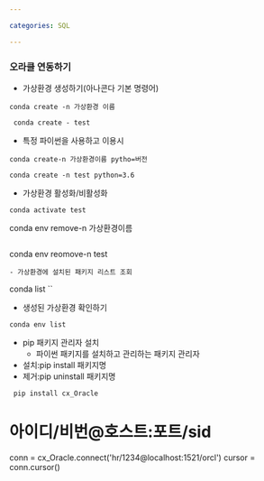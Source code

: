 ```yaml
---

categories: SQL

---
```





### 오라클 연동하기
- 가상환경 생성하기(아나콘다 기본 명령어)
```
conda create -n 가상환경 이름
```

```
 conda create - test
 ```

 - 특정 파이썬을 사용하고 이용시
```
conda create-n 가상환경이름 pytho=버전

```
```
conda create -n test python=3.6
```

- 가상환경 활성화/비활성화
```
conda activate test
```
conda env remove-n 가상환경이름
```
```
conda env reomove-n test
```
- 가상환경에 설치된 패키지 리스트 조회
```
conda list
``
- 생성된 가상환경 확인하기
```
conda env list
```
  
- pip 패키지 관리자 설치
  - 파이썬 패키지를 설치하고 관리하는 패키지 관리자
 - 설치:pip install 패키지명
 - 제거:pip uninstall 패키지명
```
 pip install cx_Oracle 
```

# 아이디/비번@호스트:포트/sid
conn = cx_Oracle.connect('hr/1234@localhost:1521/orcl')
cursor = conn.cursor()
